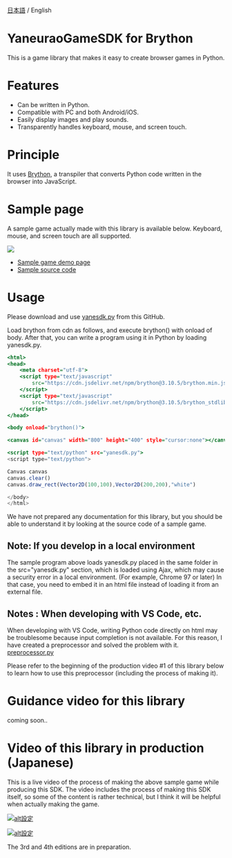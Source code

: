 [日本語](readme.md) / English

# YaneuraoGameSDK for Brython

This is a game library that makes it easy to create browser games in Python.

# Features

- Can be written in Python.
- Compatible with PC and both Android/iOS.
- Easily display images and play sounds.
- Transparently handles keyboard, mouse, and screen touch.

# Principle

It uses [Brython](https://brython.info/), a transpiler that converts Python code written in the browser into JavaScript.

# Sample page

A sample game actually made with this library is available below.
Keyboard, mouse, and screen touch are all supported.

<image src="https://yaneurao.github.io/yanesdk-for-brython/gif/sample-thumb.png"/>

- [Sample game demo page](https://yaneurao.github.io/yanesdk-for-brython/)
- [Sample source code](sample)

# Usage

Please download and use [yanesdk.py](yanesdk/yanesdk.py) from this GitHub.

Load brython from cdn as follows, and execute brython() with onload of body. After that, you can write a program using it in Python by loading yanesdk.py.

```sample.html
<html>
<head>
    <meta charset="utf-8">
    <script type="text/javascript"
        src="https://cdn.jsdelivr.net/npm/brython@3.10.5/brython.min.js">
    </script>
    <script type="text/javascript"
        src="https://cdn.jsdelivr.net/npm/brython@3.10.5/brython_stdlib.js">
    </script>
</head>

<body onload="brython()">

<canvas id="canvas" width="800" height="400" style="cursor:none"></canvas>

<script type="text/python" src="yanesdk.py">
<script type="text/python">

Canvas canvas
canvas.clear()
canvas.draw_rect(Vector2D(100,100),Vector2D(200,200),"white")

</body>
</html>
```

We have not prepared any documentation for this library, but you should be able to understand it by looking at the source code of a sample game.


## Note: If you develop in a local environment

The sample program above loads yanesdk.py placed in the same folder in the src="yanesdk.py" section, which is loaded using Ajax, which may cause a security error in a local environment. (For example, Chrome 97 or later) In that case, you need to embed it in an html file instead of loading it from an external file.


## Notes : When developing with VS Code, etc.

When developing with VS Code, writing Python code directly on html may be troublesome because input completion is not available. For this reason, I have created a preprocessor and solved the problem with it. [preprocessor.py](yanesdk/preprocessor.py)

Please refer to the beginning of the production video #1 of this library below to learn how to use this preprocessor (including the process of making it).

# Guidance video for this library

coming soon..

# Video of this library in production (Japanese)

This is a live video of the process of making the above sample game while producing this SDK. The video includes the process of making this SDK itself, so some of the content is rather technical, but I think it will be helpful when actually making the game.

[![alt設定](http://img.youtube.com/vi/CVWYS_9ZtfM/mqdefault.jpg)](https://www.youtube.com/watch?v=CVWYS_9ZtfM)

[![alt設定](http://img.youtube.com/vi/TviN9fnl89o/mqdefault.jpg)](https://www.youtube.com/watch?v=TviN9fnl89o)

The 3rd and 4th editions are in preparation.

